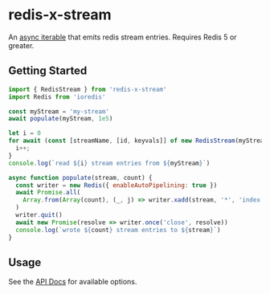 # redis-x-stream

An [async iterable](https://developer.mozilla.org/en-US/docs/Web/JavaScript/Reference/Global_Objects/Symbol/asyncIterator) that emits redis stream entries.
Requires Redis 5 or greater.

## Getting Started

```javascript
import { RedisStream } from 'redis-x-stream'
import Redis from 'ioredis'

const myStream = 'my-stream'
await populate(myStream, 1e5)

let i = 0
for await (const [streamName, [id, keyvals]] of new RedisStream(myStream)) {
  i++;
}
console.log(`read ${i} stream entries from ${myStream}`)

async function populate(stream, count) {
  const writer = new Redis({ enableAutoPipelining: true })
  await Promise.all(
    Array.from(Array(count), (_, j) => writer.xadd(stream, '*', 'index', j))
  )
  writer.quit()
  await new Promise(resolve => writer.once('close', resolve))
  console.log(`wrote ${count} stream entries to ${stream}`)
}
```
## Usage

See the [API Docs](docs/classes/RedisStream.md#constructor) for available options.


